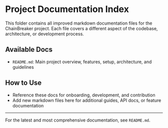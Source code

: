 # Project Documentation Index

This folder contains all improved markdown documentation files for the ChainBreaker project. Each file covers a different aspect of the codebase, architecture, or development process.

## Available Docs

- `README.md`: Main project overview, features, setup, architecture, and guidelines

## How to Use

- Reference these docs for onboarding, development, and contribution
- Add new markdown files here for additional guides, API docs, or feature documentation

---

For the latest and most comprehensive documentation, see `README.md`.
